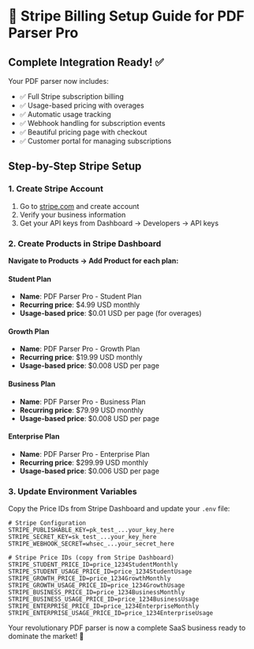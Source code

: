 # 🚀 Stripe Billing Setup Guide for PDF Parser Pro

## Complete Integration Ready! ✅

Your PDF parser now includes:
- ✅ Full Stripe subscription billing
- ✅ Usage-based pricing with overages
- ✅ Automatic usage tracking
- ✅ Webhook handling for subscription events
- ✅ Beautiful pricing page with checkout
- ✅ Customer portal for managing subscriptions

## Step-by-Step Stripe Setup

### 1. Create Stripe Account
1. Go to [stripe.com](https://stripe.com) and create account
2. Verify your business information
3. Get your API keys from Dashboard → Developers → API keys

### 2. Create Products in Stripe Dashboard

**Navigate to Products → Add Product for each plan:**

#### Student Plan
- **Name**: PDF Parser Pro - Student Plan
- **Recurring price**: $4.99 USD monthly
- **Usage-based price**: $0.01 USD per page (for overages)

#### Growth Plan  
- **Name**: PDF Parser Pro - Growth Plan
- **Recurring price**: $19.99 USD monthly
- **Usage-based price**: $0.008 USD per page

#### Business Plan
- **Name**: PDF Parser Pro - Business Plan
- **Recurring price**: $79.99 USD monthly  
- **Usage-based price**: $0.008 USD per page

#### Enterprise Plan
- **Name**: PDF Parser Pro - Enterprise Plan
- **Recurring price**: $299.99 USD monthly
- **Usage-based price**: $0.006 USD per page

### 3. Update Environment Variables

Copy the Price IDs from Stripe Dashboard and update your `.env` file:

```env
# Stripe Configuration  
STRIPE_PUBLISHABLE_KEY=pk_test_...your_key_here
STRIPE_SECRET_KEY=sk_test_...your_key_here
STRIPE_WEBHOOK_SECRET=whsec_...your_secret_here

# Stripe Price IDs (copy from Stripe Dashboard)
STRIPE_STUDENT_PRICE_ID=price_1234StudentMonthly
STRIPE_STUDENT_USAGE_PRICE_ID=price_1234StudentUsage
STRIPE_GROWTH_PRICE_ID=price_1234GrowthMonthly
STRIPE_GROWTH_USAGE_PRICE_ID=price_1234GrowthUsage
STRIPE_BUSINESS_PRICE_ID=price_1234BusinessMonthly
STRIPE_BUSINESS_USAGE_PRICE_ID=price_1234BusinessUsage
STRIPE_ENTERPRISE_PRICE_ID=price_1234EnterpriseMonthly  
STRIPE_ENTERPRISE_USAGE_PRICE_ID=price_1234EnterpriseUsage
```

Your revolutionary PDF parser is now a complete SaaS business ready to dominate the market! 🎉